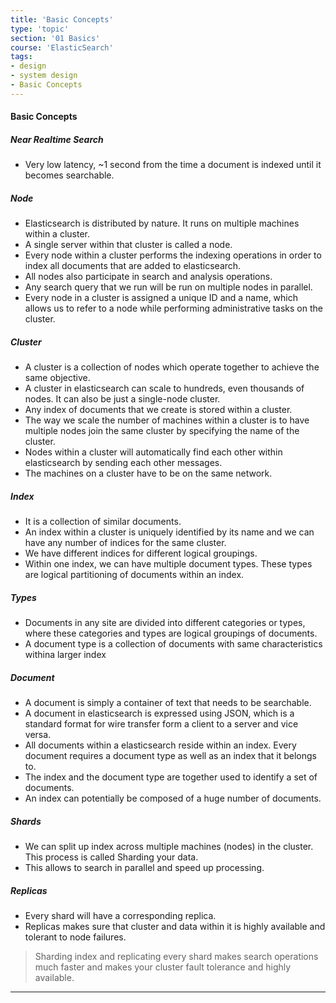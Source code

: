```yaml
---
title: 'Basic Concepts'
type: 'topic'
section: '01 Basics'
course: 'ElasticSearch'
tags:
- design
- system design
- Basic Concepts
---
```

#### Basic Concepts

##### Near Realtime Search
- Very low latency, ~1 second from the time a document is indexed until it becomes searchable.

##### Node
- Elasticsearch is distributed by nature. It runs on multiple machines within a cluster.
- A single server within that cluster is called a node.
- Every node within a cluster performs the indexing operations in order to index all documents that are added to elasticsearch.
- All nodes also participate in search and analysis operations.
- Any search query that we run will be run on multiple nodes in parallel.
- Every node in a cluster is assigned a unique ID and a name, which allows us to refer to a node while performing administrative tasks on the cluster.

##### Cluster
- A cluster is a collection of nodes which operate together to achieve the same objective.
- A cluster in elasticsearch can scale to hundreds, even thousands of nodes. It can also be just a single-node cluster.
- Any index of documents that we create is stored within a cluster.
- The way we scale the number of machines within a cluster is to have multiple nodes join the same cluster by specifying the name of the cluster.
- Nodes within a cluster will automatically find each other within elasticsearch by sending each other messages.
- The machines on a cluster have to be on the same network. 

##### Index
- It is a collection of similar documents.
- An index within a cluster is uniquely identified by its name and we can have any number of indices for the same cluster. 
- We have different indices for different logical groupings.
- Within one index, we can have multiple document types. These types are logical partitioning of documents within an index.

##### Types
- Documents in any site are divided into different categories or types, where these categories and types are logical groupings of documents.
- A document type is a collection of documents with same characteristics withina larger index

##### Document
- A document is simply a container of text that needs to be searchable.
- A document in elasticsearch is expressed using JSON, which is a standard format for wire transfer form a client to a server and vice versa.
- All documents within a elasticsearch reside within an index. Every document requires a document type as well as an index that it belongs to.
- The index and the document type are together used to identify a set of documents.
- An index can potentially be composed of a huge number of documents. 

##### Shards
- We can split up index across multiple machines (nodes) in the cluster. This process is called Sharding your data.
- This allows to search in parallel and speed up processing.

##### Replicas
- Every shard will have a corresponding replica. 
- Replicas makes sure that cluster and data within it is highly available and tolerant to node failures.

> Sharding index and replicating every shard makes search operations much faster and makes your cluster fault tolerance and highly available.

---